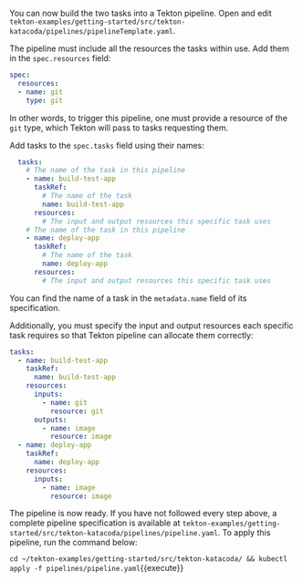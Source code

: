 You can now build the two tasks into a Tekton pipeline. Open and edit
`tekton-examples/getting-started/src/tekton-katacoda/pipelines/pipelineTemplate.yaml`.

The pipeline must include all the resources the tasks within
use. Add them in the `spec.resources` field:

```yaml
spec:
  resources:
  - name: git
    type: git
```

In other words, to trigger this pipeline, one must provide a resource of
the `git` type, which Tekton will pass to tasks requesting them.

Add tasks to the `spec.tasks` field using their names:

```yaml
  tasks:
    # The name of the task in this pipeline
    - name: build-test-app
      taskRef:
        # The name of the task
        name: build-test-app
      resources:
        # The input and output resources this specific task uses
    # The name of the task in this pipeline
    - name: deploy-app
      taskRef:
        # The name of the task
        name: deploy-app
      resources:
        # The input and output resources this specific task uses
```

You can find the name of a task in the `metadata.name` field of its
specification.

Additionally, you must specify the input and output resources each specific
task requires so that Tekton pipeline can allocate them correctly:

```yaml
tasks:
  - name: build-test-app
    taskRef:
      name: build-test-app
    resources:
      inputs:
        - name: git
          resource: git
      outputs:
        - name: image
          resource: image
  - name: deploy-app
    taskRef:
      name: deploy-app
    resources:
      inputs:
        - name: image
          resource: image
```

The pipeline is now ready. If you have not followed every step above, a
complete pipeline specification is available at
`tekton-examples/getting-started/src/tekton-katacoda/pipelines/pipeline.yaml`.
To apply this pipeline, run the command below:

`cd ~/tekton-examples/getting-started/src/tekton-katacoda/ && kubectl apply -f pipelines/pipeline.yaml`{{execute}}